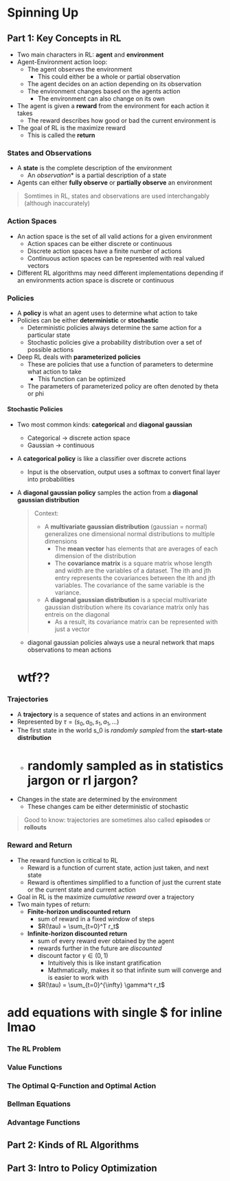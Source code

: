 # **Spinning Up**

## **Part 1: Key Concepts in RL**

- Two main characters in RL: **agent** and **environment**
- Agent-Environment action loop:
    - The agent observes the environment
        - This could either be a whole or partial observation
    - The agent decides on an action depending on its observation
    - The environment changes based on the agents action
        - The environment can also change on its own
- The agent is given a **reward** from the environment for each action it takes
    - The reward describes how good or bad the current environment is
- The goal of RL is the maximize reward
    - This is called the **return**

### **States and Observations**
- A **state** is the complete description of the environment
    - An *observation** is a partial description of a state
- Agents can either **fully observe** or **partially observe** an environment

> Somtimes in RL, states and observations are used interchangably (although inaccurately)

### **Action Spaces**
- An action space is the set of all valid actions for a given environment
    - Action spaces can be either discrete or continuous
    - Discrete action spaces have a finite number of actions
    - Continuous action spaces can be represented with real valued vectors
- Different RL algorithms may need different implementations depending if an environments action space is discrete or continuous

### **Policies**
- A **policy** is what an agent uses to determine what action to take
- Policies can be either **deterministic** or **stochastic**
    - Deterministic policies always determine the same action for a particular state
    - Stochastic policies give a probability distribution over a set of possible actions
- Deep RL deals with **parameterized policies**
    - These are policies that use a function of parameters to determine what action to take
        - This function can be optimized
    - The parameters of parameterized policy are often denoted by theta or phi

#### **Stochastic Policies**
- Two most common kinds: **categorical** and **diagonal gaussian**
    - Categorical -> discrete action space
    - Gaussian -> continuous
- A **categorical policy** is like a classifier over discrete actions
    - Input is the observation, output uses a softmax to convert final layer into probabilities
- A **diagonal gaussian policy** samples the action from a **diagonal gaussian distribution**
    > Context:
    >    - A **multivariate gaussian distribution** (gaussian = normal) generalizes one dimensional normal distributions to multiple dimensions
    >       - The **mean vector** has elements that are averages of each dimension of the distribution
    >       - The **covariance matrix** is a square matrix whose length and width are the variables of a dataset. The ith and jth entry represents the covariances between the ith and jth variables. The covariance of the same variable is the variance.
    >    - A **diagonal gaussian distribution** is a special multivariate gaussian distribution where its covariance matrix only has entreis on the diagonal
    >       - As a result, its covariance matrix can be represented with just a vector
    - diagonal gaussian policies always use a neural network that maps observations to mean actions

    # wtf??

### **Trajectories**
- A **trajectory** is a sequence of states and actions in an environment
- Represented by $\tau = (s_0, a_0, s_1, a_1, ...)$
- The first state in the world s_0 is *randomly sampled* from the **start-state distribution**
    - # randomly sampled as in statistics jargon or rl jargon?
- Changes in the state are determined by the environment
    - These changes cam be either deterministic of stochastic
> Good to know: trajectories are sometimes also called **episodes** or **rollouts**

### **Reward and Return**
- The reward function is critical to RL
    - Reward is a function of current state, action just taken, and next state
    - Reward is oftentimes simplified to a function of just the current state or the current state and current action
- Goal in RL is the maximize *cumulative reward* over a trajectory
- Two main types of return:
    - **Finite-horizon undiscounted return**
        - sum of reward in a fixed window of steps
        - $R(\tau) = \sum_{t=0}^T r_t$
    - **Infinite-horizon discounted return**
        - sum of every reward ever obtained by the agent
        - rewards further in the future are *discounted*
        - discount factor $\gamma \in (0,1)$
            - Intuitively this is like instant gratification
            - Mathmatically, makes it so that infinite sum will converge and is easier to work with
        - $R(\tau) = \sum_{t=0}^{\infty} \gamma^t r_t$

# add equations with single $ for inline lmao

### **The RL Problem**

### **Value Functions**

### **The Optimal Q-Function and Optimal Action**

### **Bellman Equations**

### **Advantage Functions**


## **Part 2: Kinds of RL Algorithms**


## **Part 3: Intro to Policy Optimization**

